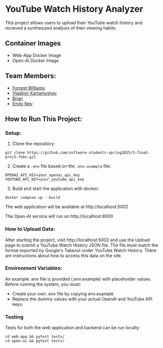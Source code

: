 # YouTube Watch History Analyzer

This project allows users to upload their YouTube watch history and recieved a synthesized analysis of their viewing habits. 

## Container Images
- Web-App Docker Image
- Open-AI Docker Image

## Team Members:
- [Forrest Williams](https://github.com/Zeklin)
- [Vladimir Kartamyshev](https://github.com/lawaldemur)
- [Brian](https://github.com/brian105)
- [Emily Ney](https://github.com/EmilyNey)

## How to Run This Project:
### Setup:
1. Clone the repository:<br>
```
git clone https://github.com/software-students-spring2025/5-final-proj5-febv.git
```
2. Create a `.env` file based on the `.env.example` file:<br>
```
OPENAI_API_KEY=your_openai_api_key
YOUTUBE_API_KEY=your_youtube_api_key
```
3. Build and start the application with docker:<br>
```
docker compose up --build
```
The web application will be available at http://localhost:5002

The Open-AI service will run on http://localhost:8000

### How to Upload Data:
After starting the project, visit http://localhost:5002 and use the Upload page to submit a YouTube Watch History JSON file. The file must match the format exported by Google's Takeout under YouTube Watch History. There are instructions about how to access this data on the site. 

### Environment Variables:
An example .env file is provided (.env.example) with placeholder values. Before running the system, you must:
- Create your own .env file by copying env.example
- Replace the dummy values with your actual OpenAI and YouTube API keys.

### Testing
Tests for both the web application and backend can be run locally:
```
cd web-app && pytest tests/
cd open-ai && pytest tests/
```